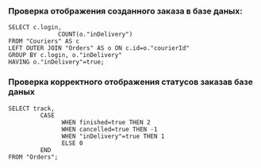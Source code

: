 ### Проверка отображения созданного заказа в базе даных:
```
SELECT c.login,
              COUNT(o."inDelivery")
FROM "Couriers" AS c
LEFT OUTER JOIN "Orders" AS o ON c.id=o."courierId"
GROUP BY c.login, o."inDelivery"
HAVING o."inDelivery"=true;
```

### Проверка корректного отображения статусов заказав базе даных
```
SELECT track, 
         CASE
               WHEN finished=true THEN 2
               WHEN cancelled=true THEN -1
               WHEN "inDelivery"=true THEN 1
               ELSE 0
         END
FROM "Orders";
```
